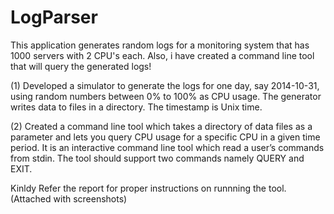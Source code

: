 # LogParser
This application generates random logs for a monitoring system that has 1000 servers with 2 CPU's each. Also, i have created a command line tool that will query the generated logs!

(1) Developed a simulator to generate the logs for one day, say 2014-10-31, using random numbers between 0% to 100% as CPU usage. The generator writes data to files in a directory. The timestamp is Unix time.

(2) Created a command line tool which takes a directory of data files as a parameter and lets you query CPU usage for a specific CPU in a given time period. It is an interactive command line tool which read a user’s commands from stdin. The tool should support two commands namely QUERY and EXIT.

Kinldy Refer the report for proper instructions on runnning the tool.(Attached with screenshots)
